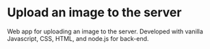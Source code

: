 # Upload an image to the server

Web app for uploading an image to the server. Developed with vanilla Javascript, CSS, HTML, and node.js for back-end.
